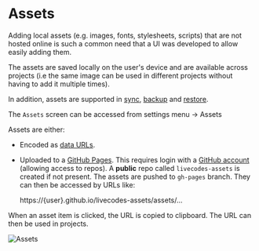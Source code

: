 # Assets

Adding local assets (e.g. images, fonts, stylesheets, scripts) that are not hosted online is such a common need that a UI was developed to allow easily adding them.

The assets are saved locally on the user's device and are available across projects (i.e the same image can be used in different projects without having to add it multiple times).

In addition, assets are supported in [sync](./sync.md), [backup](./backup-restore.md#backup) and [restore](./backup-restore.md#restore).

The `Assets` screen can be accessed from settings menu → Assets

Assets are either:

- Encoded as [data URLs](https://developer.mozilla.org/en-US/docs/Web/HTTP/Basics_of_HTTP/Data_URIs).
- Uploaded to a [GitHub Pages](https://pages.github.com/). This requires login with a [GitHub account](./github-integration.md) (allowing access to repos). A **public** repo called `livecodes-assets` is created if not present. The assets are pushed to `gh-pages` branch. They can then be accessed by URLs like:

  https://{user}.github.io/livecodes-assets/assets/...

When an asset item is clicked, the URL is copied to clipboard. The URL can then be used in projects.

![Assets](/img/screenshots/assets.jpg)
